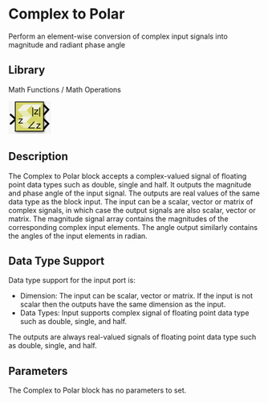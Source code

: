 # Complex to Polar

Perform an element-wise conversion of complex input signals into
magnitude and radiant phase angle

## Library

Math Functions / Math Operations

![](./Images/ckt1532106955957.png)

## Description

The Complex to Polar block accepts a complex-valued signal of floating
point data types such as double, single and half. It outputs the
magnitude and phase angle of the input signal. The outputs are real
values of the same data type as the block input. The input can be a
scalar, vector or matrix of complex signals, in which case the output
signals are also scalar, vector or matrix. The magnitude signal array
contains the magnitudes of the corresponding complex input elements. The
angle output similarly contains the angles of the input elements in
radian.

## Data Type Support

Data type support for the input port is:

- Dimension: The input can be scalar, vector or matrix. If the input is
  not scalar then the outputs have the same dimension as the input.
- Data Types: Input supports complex signal of floating point data type
  such as double, single, and half.

The outputs are always real-valued signals of floating point data type
such as double, single, and half.

## Parameters

The Complex to Polar block has no parameters to set.
